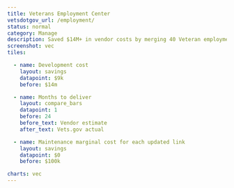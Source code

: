 ```yaml
---
title: Veterans Employment Center
vetsdotgov_url: /employment/
status: normal
category: Manage
description: Saved $14M+ in vendor costs by merging 40 Veteran employment sites for $9K in 2 weeks
screenshot: vec
tiles:

  - name: Development cost
    layout: savings
    datapoint: $9k
    before: $14m

  - name: Months to deliver
    layout: compare_bars
    datapoint: 1
    before: 24
    before_text: Vendor estimate
    after_text: Vets.gov actual

  - name: Maintenance marginal cost for each updated link
    layout: savings
    datapoint: $0
    before: $100k

charts: vec
---
```

